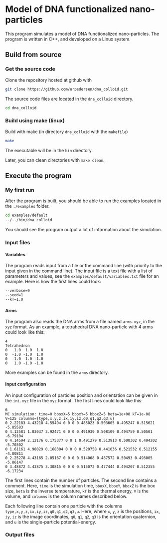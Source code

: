 # Model of DNA functionalized nano-particles

This program simulates a model of DNA functionalized nano-particles.
The program is written in C++, 
and developed on a Linux system. 

## Build from source

### Get the source code

Clone the repository hosted at github with

```sh
git clone https://github.com/urpedersen/dna_colloid.git
```

The source code files are located in the `dna_colloid` directory.

```sh
cd dna_colloid
```

### Build using make (linux)
Build with make (in directory `dna_colloid` with the `makefile`)

```sh
make
```

The executable will be in the `bin` directory.

Later, you can clean directories with `make clean`.

## Execute the program

### My first run
After the program is built, you should be able to run the examples
located in the `./examples` folder. 

```sh
cd examples/default
../../bin/dna_colloid
```

You should see the program output a lot of information about the simulation.

### Input files

#### Variables
The program reads input from a file or the command line 
(with priority to the input given in the command line).
The input file is a text file with a list of parameters and values,
see the `examples/default/variables.txt` file for an example.
Here is how the first lines could look:

```
--verbose=9
--seed=1
--kT=1.0
```

#### Arms
The program also reads the DNA arms from a file named `arms.xyz`,
in the `xyz` format.
As an example, a tetrahedral DNA nano-particle with 4 arms could look like this:

```
4
Tetrahedron
0   1.0  1.0  1.0
0  -1.0 -1.0  1.0
0  -1.0  1.0 -1.0
0   1.0 -1.0 -1.0
```

More examples can be found in the `arms` directory.

#### Input configuration

An input configuration of particles position and orientation 
can be given in the `ini.xyz` file in the `xyz` format.
The first lines could look like this:

```
6
MC simulation: time=0 bboxX=5 bboxY=5 bboxZ=5 beta=1e+08 kT=1e-08 V=125 columns={type,x,y,z,ix,iy,iz,q0,q1,q2,q3,u}
0 2.22183 4.43218 4.55494 0 0 0 0.485023 0.503605 0.495247 0.515621 -5.85583
0 4.12581 1.03037 3.92471 0 0 0 0.491939 0.508109 0.494759 0.50501 -6.79104
0 4.14594 2.12176 0.175377 0 0 1 0.491279 0.513913 0.500302 0.494202 -5.70302
0 1.61161 4.98029 0.168304 0 0 0 0.520758 0.441036 0.521532 0.512155 -4.80811
0 2.25278 4.43165 2.05167 0 0 0 0.514068 0.487572 0.50493 0.493005 -5.86147
0 3.48872 4.43875 3.30815 0 0 0 0.515072 0.477444 0.494207 0.512355 -6.17234
```

The first lines contain the number of particles.
The second line contains a comment. Here,
`time` is the simulation time, `bboxX`, `bboxY`, `bboxZ` is the box size,
`beta` is the inverse temperature, `kT` is the thermal energy,
`V` is the volume, and `columns` is the column names described below.

Each following line contain one particle with the columns
`type,x,y,z,ix,iy,iz,q0,q1,q2,q3,u`.
Here, where `x`, `y`, `z` is the positions,
`ix`, `iy`, `iz` is the image coordinates,
`q0`, `q1`, `q2`, `q3` is the orientation quaternion,
and `u` is the single-particle potential-energy.

### Output files

